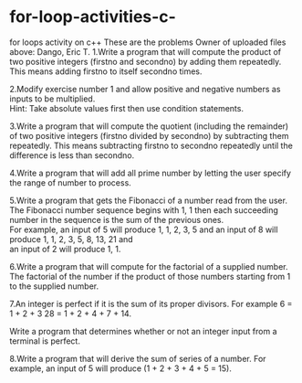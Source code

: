 # for-loop-activities-c-
for loops activity on c++
These are the problems
Owner of uploaded files above: Dango, Eric T.
1.Write a program that will compute the product of two positive integers (firstno and secondno) by adding them repeatedly. 
  This means adding firstno to itself secondno times.

2.Modify exercise number 1 and allow positive and negative numbers as inputs to be multiplied.  
  Hint:  Take absolute values first then use condition statements.

3.Write a program that will compute the quotient (including the remainder) of two positive integers (firstno divided by secondno) 
  by subtracting them repeatedly.  This means subtracting firstno to secondno repeatedly until the difference is less than secondno.

4.Write a program that will add all prime number by letting the user specify the range of number to process.

5.Write a program that gets the Fibonacci of a number read from the user.  The Fibonacci number sequence begins with 1, 
  1 then each succeeding number in the sequence is the sum of the previous ones.  
  For example, an input of 5 will produce 1, 1, 2, 3, 5 and an input of 8 will produce 1, 1, 2, 3, 5, 8, 13, 21 and  
  an input of 2 will produce 1, 1.

6.Write a program that will compute for the factorial of a supplied number.  
  The factorial of the number if the product of those numbers starting from 1 to the supplied number.

7.An integer is perfect if it is the sum of its proper divisors.  For example 
  6   = 1 + 2 + 3 
  28 = 1 + 2 + 4 + 7 + 14.

  Write a program that determines whether or not an integer input from a terminal is perfect.

8.Write a program that will derive the sum of series of a number.  For example, an input of 5 will produce (1 + 2 + 3 + 4 + 5 = 15).
